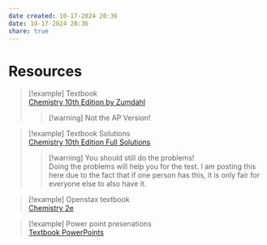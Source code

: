 ```yaml
---
date created: 10-17-2024 20:36
date: 10-17-2024 20:36
share: true
---
```

# Resources  
  
> [!example] Textbook  
> [Chemistry 10th Edition by Zumdahl](https://cdn.aamira.me/chem/chemistry-10th-edition-zumdahl.pdf?wrap=0)  
> > [!warning] Not the AP Version!  
  
> [!example] Textbook Solutions  
> [Chemistry 10th Edition Full Solutions](https://cdn.aamira.me/chem/full-solutions-manual.pdf?wrap=0)  
> > [!warning] You should still do the problems!  
> > Doing the problems will help you for the test. I am posting this here due to the fact that if one person has this, it is only fair for everyone else to also have it.  
  
> [!example] Openstax textbook  
> [Chemistry 2e](https://openstax.org/details/books/chemistry-2e)  
  
> [!example] Power point presenations  
> [Textbook PowerPoints](https://drive.google.com/drive/folders/1IMd2iwYOYOHO52MO66yRWxqLlrnEquqg)